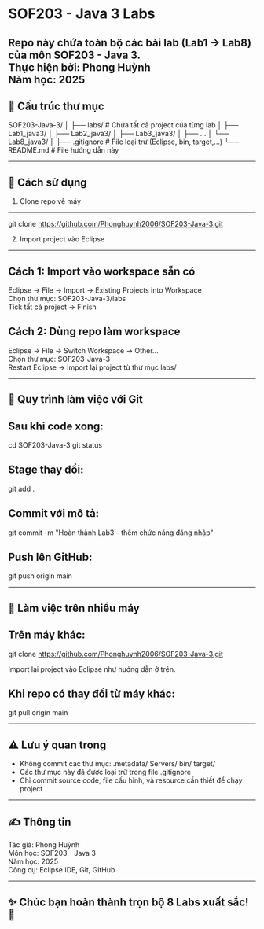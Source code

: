# SOF203 - Java 3 Labs

Repo này chứa toàn bộ các bài lab (Lab1 → Lab8) của môn SOF203 - Java 3.  
Thực hiện bởi: Phong Huỳnh  
Năm học: 2025
-----------------------------------------------------------
📁 Cấu trúc thư mục
-----------------------------------------------------------
SOF203-Java-3/
│
├── labs/                # Chứa tất cả project của từng lab
│   ├── Lab1_java3/
│   ├── Lab2_java3/
│   ├── Lab3_java3/
│   ├── ...
│   └── Lab8_java3/
│
├── .gitignore            # File loại trừ (Eclipse, bin, target,...)
└── README.md             # File hướng dẫn này

------------------------------------------------------------
🚀 Cách sử dụng
------------------------------------------------------------

1. Clone repo về máy
------------------------------------------------------------
git clone https://github.com/Phonghuynh2006/SOF203-Java-3.git


2. Import project vào Eclipse
------------------------------------------------------------

Cách 1: Import vào workspace sẵn có
------------------------------------
Eclipse → File → Import → Existing Projects into Workspace  
Chọn thư mục:
SOF203-Java-3/labs  
Tick tất cả project → Finish

Cách 2: Dùng repo làm workspace
------------------------------------
Eclipse → File → Switch Workspace → Other...  
Chọn thư mục:
SOF203-Java-3  
Restart Eclipse → Import lại project từ thư mục labs/


------------------------------------------------------------
🧭 Quy trình làm việc với Git
------------------------------------------------------------

Sau khi code xong:
------------------------------------
cd SOF203-Java-3
git status

Stage thay đổi:
------------------------------------
git add .

Commit với mô tả:
------------------------------------
git commit -m "Hoàn thành Lab3 - thêm chức năng đăng nhập"

Push lên GitHub:
------------------------------------
git push origin main


------------------------------------------------------------
🔄 Làm việc trên nhiều máy
------------------------------------------------------------

Trên máy khác:
------------------------------------
git clone https://github.com/Phonghuynh2006/SOF203-Java-3.git

Import lại project vào Eclipse như hướng dẫn ở trên.

Khi repo có thay đổi từ máy khác:
------------------------------------
git pull origin main


------------------------------------------------------------
⚠️ Lưu ý quan trọng
------------------------------------------------------------
- Không commit các thư mục:
  .metadata/
  Servers/
  bin/
  target/
- Các thư mục này đã được loại trừ trong file .gitignore
- Chỉ commit source code, file cấu hình, và resource cần thiết để chạy project


------------------------------------------------------------
✍️ Thông tin
------------------------------------------------------------
Tác giả: Phong Huỳnh  
Môn học: SOF203 - Java 3  
Năm học: 2025  
Công cụ: Eclipse IDE, Git, GitHub


------------------------------------------------------------
✨ Chúc bạn hoàn thành trọn bộ 8 Labs xuất sắc! 🚀
------------------------------------------------------------
